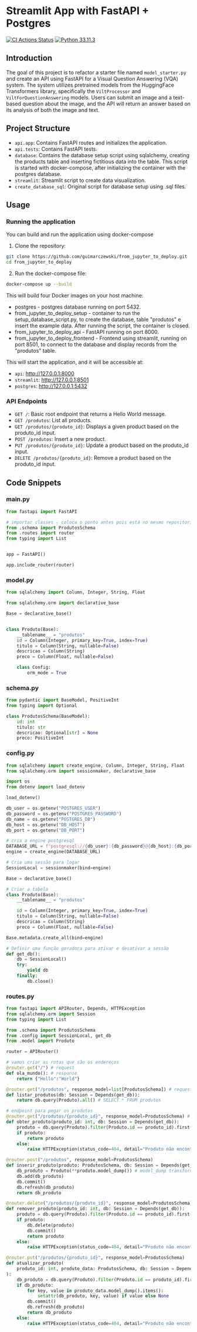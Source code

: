 # Streamlit App with FastAPI + Postgres
[![CI Actions Status](https://github.com/guimarczewski/from_jupyter_to_deploy/workflows/CI/badge.svg)](https://github.com/guimarczewski/from_jupyter_to_deploy/actions)
[![Python 33.11.3](https://img.shields.io/badge/python-3.11.3-blue.svg)](https://www.python.org/downloads/release/python-350/)


## Introduction

The goal of this project is to refactor a starter file named `model_starter.py` and create an API using FastAPI for a Visual Question Answering (VQA) system. The system utilizes pretrained models from the HuggingFace Transformers library, specifically the `ViltProcessor` and `ViltForQuestionAnswering` models. Users can submit an image and a text-based question about the image, and the API will return an answer based on its analysis of both the image and text.

## Project Structure

* `api.app`: Contains FastAPI routes and initializes the application.
* `api.tests`: Contains FastAPI tests.
* `database`: Contains the database setup script using sqlalchemy, creating the products table and inserting fictitious data into the table. This script is started with docker-compose, after initializing the container with the postgres database.
* `streamlit`: Streamlit script to create data visualization.
* `create_database_sql`: Original script for database setup using .sql files.

## Usage

### Running the application

You can build and run the application using docker-compose

1. Clone the repository:

```bash
git clone https://github.com/guimarczewski/from_jupyter_to_deploy.git
cd from_jupyter_to_deploy
```

2. Run the docker-compose file:

```bash
docker-compose up --build
```

This will build four Docker images on your host machine:
- postgres - postgres database running on port 5432.
- from_jupyter_to_deploy_setup - container to run the setup_database_script.py, to create the database, table "produtos" e insert the example data. After running the script, the container is closed.
- from_jupyter_to_deploy_api - FastAPI running on port 8000.
- from_jupyter_to_deploy_frontend - Frontend using streamlit, running on port 8501, to connect to the database and display records from the "produtos" table.

This will start the application, and it will be accessible at:
* `api`: http://127.0.0.1:8000
* `streamlit`: http://127.0.0.1:8501
* `postgres`: http://127.0.0.1:5432

### API Endpoints

* `GET /`: Basic root endpoint that returns a Hello World message.
* `GET /produtos`: List all products.
* `GET /produtos/{produto_id}`: Displays a given product based on the produto_id input.
* `POST /produtos`: Insert a new product.
* `PUT /produtos/{produto_id}`: Update a product based on the produto_id input.
* `DELETE /produtos/{produto_id}`: Remove a product based on the produto_id input.


## Code Snippets

### main.py

```python
from fastapi import FastAPI

# importar classes - coloca o ponto antes pois está no mesmo repositorio
from .schema import ProdutosSchema
from .routes import router
from typing import List


app = FastAPI()

app.include_router(router)
```

### model.py

```python
from sqlalchemy import Column, Integer, String, Float

from sqlalchemy.orm import declarative_base

Base = declarative_base()


class Produto(Base):
    __tablename__ = "produtos"
    id = Column(Integer, primary_key=True, index=True)
    titulo = Column(String, nullable=False)
    descricao = Column(String)
    preco = Column(Float, nullable=False)

    class Config:
        orm_mode = True
```

### schema.py

```python
from pydantic import BaseModel, PositiveInt
from typing import Optional

class ProdutosSchema(BaseModel):
    id: int
    titulo: str
    descricao: Optional[str] = None
    preco: PositiveInt

```

### config.py

```python
from sqlalchemy import create_engine, Column, Integer, String, Float
from sqlalchemy.orm import sessionmaker, declarative_base

import os
from dotenv import load_dotenv

load_dotenv()

db_user = os.getenv("POSTGRES_USER")
db_password = os.getenv("POSTGRES_PASSWORD")
db_name = os.getenv("POSTGRES_DB")
db_host = os.getenv("DB_HOST")
db_port = os.getenv("DB_PORT")

# cria a engine postgresql
DATABASE_URL = f"postgresql://{db_user}:{db_password}@{db_host}:{db_port}/{db_name}"
engine = create_engine(DATABASE_URL)

# Cria uma sessão para logar
SessionLocal = sessionmaker(bind=engine)

Base = declarative_base()

# Criar a tabela
class Produto(Base):
    __tablename__ = "produtos"

    id = Column(Integer, primary_key=True, index=True)
    titulo = Column(String, nullable=False)
    descricao = Column(String)
    preco = Column(Float, nullable=False)

Base.metadata.create_all(bind=engine)

# Definir uma função geradora para ativar e desativar a sessão
def get_db():
    db = SessionLocal()
    try:
        yield db
    finally:
        db.close()

```

### routes.py

```python
from fastapi import APIRouter, Depends, HTTPException
from sqlalchemy.orm import Session
from typing import List

from .schema import ProdutosSchema
from .config import SessionLocal, get_db
from .model import Produto

router = APIRouter()

# vamos criar as rotas que são os endereços
@router.get("/") # request
def ola_mundo(): # response
    return {"Hello":"World"}

@router.get("/produtos", response_model=list[ProdutosSchema]) # request definindo qual schema a lista de saída precisa ter
def listar_produtos(db: Session = Depends(get_db)):
    return db.query(Produto).all() # SELECT * FROM produtos

# endpoint para pegar os produtos
@router.get("/produtos/{produto_id}", response_model=ProdutosSchema) # request
def obter_produto(produto_id: int, db: Session = Depends(get_db)):
    produto = db.query(Produto).filter(Produto.id == produto_id).first()
    if produto:
        return produto
    else:
        raise HTTPException(status_code=404, detail="Produto não encontrado")

@router.post("/produtos", response_model=ProdutosSchema)
def inserir_produto(produto: ProdutosSchema, db: Session = Depends(get_db)):
    db_produto = Produto(**produto.model_dump()) # model_dump transforma o modelo em dicionario
    db.add(db_produto)
    db.commit()
    db.refresh(db_produto)
    return db_produto

@router.delete("/produtos/{produto_id}", response_model=ProdutosSchema)
def remover_produto(produto_id: int, db: Session = Depends(get_db)):
    produto = db.query(Produto).filter(Produto.id == produto_id).first()
    if produto:
        db.delete(produto)
        db.commit()
        return produto
    else:
        raise HTTPException(status_code=404, detail="Produto não encontrado")

@router.put("/produtos/{produto_id}", response_model=ProdutosSchema)
def atualizar_produto(
    produto_id: int, produto_data: ProdutosSchema, db: Session = Depends(get_db)
):
    db_produto = db.query(Produto).filter(Produto.id == produto_id).first()
    if db_produto:
        for key, value in produto_data.model_dump().items():
            setattr(db_produto, key, value) if value else None
        db.commit()
        db.refresh(db_produto)
        return db_produto
    else:
        raise HTTPException(status_code=404, detail="Produto não encontrado")



```

